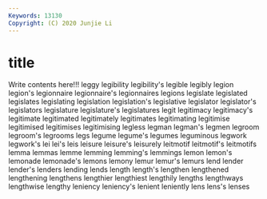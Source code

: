 ```yaml
---
Keywords: 13130
Copyright: (C) 2020 Junjie Li
---
```


# title

Write contents here!!!
leggy 
legibility 
legibility's 
legible 
legibly 
legion 
legion's 
legionnaire 
legionnaire's 
legionnaires
legions 
legislate 
legislated 
legislates 
legislating 
legislation 
legislation's 
legislative 
legislator 
legislator's
legislators 
legislature 
legislature's 
legislatures 
legit 
legitimacy 
legitimacy's 
legitimate 
legitimated 
legitimately
legitimates 
legitimating 
legitimise 
legitimised 
legitimises 
legitimising 
legless 
legman 
legman's 
legmen
legroom 
legroom's 
legrooms 
legs 
legume 
legume's 
legumes 
leguminous 
legwork 
legwork's
lei 
lei's 
leis 
leisure 
leisure's 
leisurely 
leitmotif 
leitmotif's 
leitmotifs 
lemma
lemmas 
lemme 
lemming 
lemming's 
lemmings 
lemon 
lemon's 
lemonade 
lemonade's 
lemons
lemony 
lemur 
lemur's 
lemurs 
lend 
lender 
lender's 
lenders 
lending 
lends
length 
length's 
lengthen 
lengthened 
lengthening 
lengthens 
lengthier 
lengthiest 
lengthily 
lengths
lengthways 
lengthwise 
lengthy 
leniency 
leniency's 
lenient 
leniently 
lens 
lens's 
lenses
